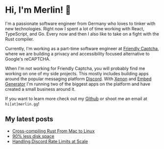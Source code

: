 # Hi, I'm Merlin! 👋

I'm a passionate software engineer from Germany who loves to tinker with new technologies.
Right now I spent a lot of time working with React, TypeScript, and Go.
Every now and then I also like to take on a fight with the Rust compiler.

Currently, I'm working as a part-time software engineer at [Friendly Captcha](https://friendlycaptcha.com),
where we are building a privacy and accessibility focused alternative to Google's reCAPTCHA.

When I'm not working for Friendly Captcha, you will probably find me working on one of my side projects.
This mostly includes building apps around the popular messaging platform [Discord](https://discord.com).
With [Xenon](https://xenon.bot) and [Embed Generator](https://message.style) I'm running two of the biggest apps on the platform and have created a small business around it.

If you want to learn more check out my [Github](https://github.com/merlinfuchs) or shoot me an email at `hi[at]merlin.gg`!


## My latest posts

- [Cross-compiling Rust From Mac to Linux](https://merlin.gg/posts/cross-compiling-rust-from-mac-to-linux)
- [90% less disk space](https://merlin.gg/posts/90-less-disk-space)
- [Handling Discord Rate Limits at Scale](https://merlin.gg/posts/handling-rate-limits-at-scale)